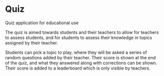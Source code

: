 # Quiz
Quiz application for educational use

The quiz is aimed towards students and their teachers to allow for teachers to assess students, and for students to assess
their knowledge in topics assigned by their teacher.

Students can pick a topic to play, where they will be asked a series of random questions added by their teacher. Their score is
shown at the end of the quiz, and what they answered along with corrections can be shown. Their score is added to a leaderboard
which is only visible by teachers.
